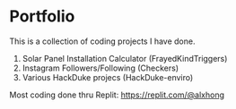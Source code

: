 # Portfolio

This is a collection of coding projects I have done.
1. Solar Panel Installation Calculator (FrayedKindTriggers)
2. Instagram Followers/Following (Checkers)
3. Various HackDuke projecs (HackDuke-enviro)

Most coding done thru Replit: https://replit.com/@alxhong
